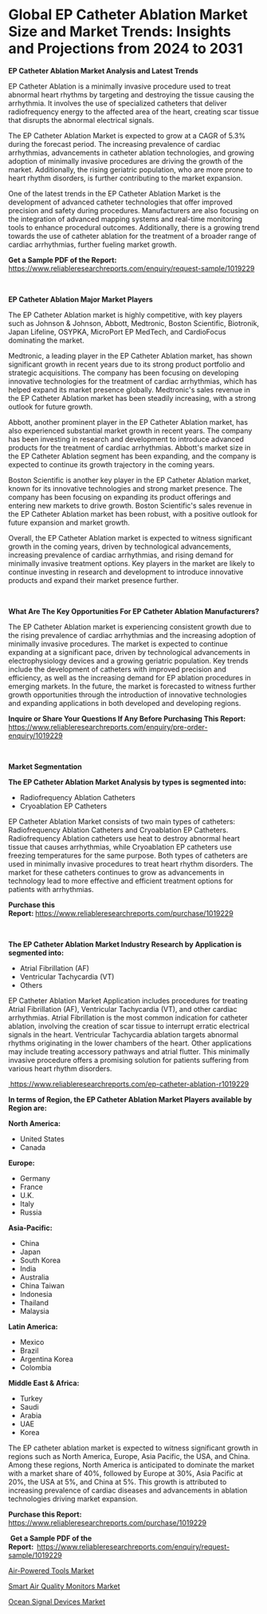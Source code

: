 <p><h1>Global EP Catheter Ablation Market Size and Market Trends: Insights and Projections from 2024 to 2031</h1></p><p><strong>EP Catheter Ablation Market Analysis and Latest Trends</strong></p>
<p><p>EP Catheter Ablation is a minimally invasive procedure used to treat abnormal heart rhythms by targeting and destroying the tissue causing the arrhythmia. It involves the use of specialized catheters that deliver radiofrequency energy to the affected area of the heart, creating scar tissue that disrupts the abnormal electrical signals.</p><p>The EP Catheter Ablation Market is expected to grow at a CAGR of 5.3% during the forecast period. The increasing prevalence of cardiac arrhythmias, advancements in catheter ablation technologies, and growing adoption of minimally invasive procedures are driving the growth of the market. Additionally, the rising geriatric population, who are more prone to heart rhythm disorders, is further contributing to the market expansion.</p><p>One of the latest trends in the EP Catheter Ablation Market is the development of advanced catheter technologies that offer improved precision and safety during procedures. Manufacturers are also focusing on the integration of advanced mapping systems and real-time monitoring tools to enhance procedural outcomes. Additionally, there is a growing trend towards the use of catheter ablation for the treatment of a broader range of cardiac arrhythmias, further fueling market growth.</p></p>
<p><strong>Get a Sample PDF of the Report:&nbsp;</strong> <a href="https://www.reliableresearchreports.com/enquiry/request-sample/1019229">https://www.reliableresearchreports.com/enquiry/request-sample/1019229</a></p>
<p>&nbsp;</p>
<p><strong>EP Catheter Ablation Major Market Players</strong></p>
<p><p>The EP Catheter Ablation market is highly competitive, with key players such as Johnson & Johnson, Abbott, Medtronic, Boston Scientific, Biotronik, Japan Lifeline, OSYPKA, MicroPort EP MedTech, and CardioFocus dominating the market.</p><p>Medtronic, a leading player in the EP Catheter Ablation market, has shown significant growth in recent years due to its strong product portfolio and strategic acquisitions. The company has been focusing on developing innovative technologies for the treatment of cardiac arrhythmias, which has helped expand its market presence globally. Medtronic's sales revenue in the EP Catheter Ablation market has been steadily increasing, with a strong outlook for future growth.</p><p>Abbott, another prominent player in the EP Catheter Ablation market, has also experienced substantial market growth in recent years. The company has been investing in research and development to introduce advanced products for the treatment of cardiac arrhythmias. Abbott's market size in the EP Catheter Ablation segment has been expanding, and the company is expected to continue its growth trajectory in the coming years.</p><p>Boston Scientific is another key player in the EP Catheter Ablation market, known for its innovative technologies and strong market presence. The company has been focusing on expanding its product offerings and entering new markets to drive growth. Boston Scientific's sales revenue in the EP Catheter Ablation market has been robust, with a positive outlook for future expansion and market growth.</p><p>Overall, the EP Catheter Ablation market is expected to witness significant growth in the coming years, driven by technological advancements, increasing prevalence of cardiac arrhythmias, and rising demand for minimally invasive treatment options. Key players in the market are likely to continue investing in research and development to introduce innovative products and expand their market presence further.</p></p>
<p>&nbsp;</p>
<p><strong>What Are The Key Opportunities For EP Catheter Ablation Manufacturers?</strong></p>
<p><p>The EP Catheter Ablation market is experiencing consistent growth due to the rising prevalence of cardiac arrhythmias and the increasing adoption of minimally invasive procedures. The market is expected to continue expanding at a significant pace, driven by technological advancements in electrophysiology devices and a growing geriatric population. Key trends include the development of catheters with improved precision and efficiency, as well as the increasing demand for EP ablation procedures in emerging markets. In the future, the market is forecasted to witness further growth opportunities through the introduction of innovative technologies and expanding applications in both developed and developing regions.</p></p>
<p><strong>Inquire or Share Your Questions If Any Before Purchasing This Report:</strong> <a href="https://www.reliableresearchreports.com/enquiry/pre-order-enquiry/1019229">https://www.reliableresearchreports.com/enquiry/pre-order-enquiry/1019229</a></p>
<p>&nbsp;</p>
<p><strong>Market Segmentation</strong></p>
<p><strong>The EP Catheter Ablation Market Analysis by types is segmented into:</strong></p>
<p><ul><li>Radiofrequency Ablation Catheters</li><li>Cryoablation EP Catheters</li></ul></p>
<p><p>EP Catheter Ablation Market consists of two main types of catheters: Radiofrequency Ablation Catheters and Cryoablation EP Catheters. Radiofrequency Ablation catheters use heat to destroy abnormal heart tissue that causes arrhythmias, while Cryoablation EP catheters use freezing temperatures for the same purpose. Both types of catheters are used in minimally invasive procedures to treat heart rhythm disorders. The market for these catheters continues to grow as advancements in technology lead to more effective and efficient treatment options for patients with arrhythmias.</p></p>
<p><strong>Purchase this Report:&nbsp;</strong><a href="https://www.reliableresearchreports.com/purchase/1019229">https://www.reliableresearchreports.com/purchase/1019229</a></p>
<p>&nbsp;</p>
<p><strong>The EP Catheter Ablation Market Industry Research by Application is segmented into:</strong></p>
<p><ul><li>Atrial Fibrillation (AF)</li><li>Ventricular Tachycardia (VT)</li><li>Others</li></ul></p>
<p><p>EP Catheter Ablation Market Application includes procedures for treating Atrial Fibrillation (AF), Ventricular Tachycardia (VT), and other cardiac arrhythmias. Atrial Fibrillation is the most common indication for catheter ablation, involving the creation of scar tissue to interrupt erratic electrical signals in the heart. Ventricular Tachycardia ablation targets abnormal rhythms originating in the lower chambers of the heart. Other applications may include treating accessory pathways and atrial flutter. This minimally invasive procedure offers a promising solution for patients suffering from various heart rhythm disorders.</p></p>
<p><a href="https://www.reliableresearchreports.com/ep-catheter-ablation-r1019229">&nbsp;https://www.reliableresearchreports.com/ep-catheter-ablation-r1019229</a></p>
<p><strong>In terms of Region, the EP Catheter Ablation Market Players available by Region are:</strong></p>
<p>
    <p> <strong> North America: </strong>
        <ul>
            <li>United States</li>
            <li>Canada</li>
        </ul>
        </p> 
    <p> <strong> Europe: </strong>
        <ul>
            <li>Germany</li>
            <li>France</li>
            <li>U.K.</li>
            <li>Italy</li>
            <li>Russia</li>
        </ul>
        </p> 
    <p> <strong> Asia-Pacific: </strong>
        <ul>
            <li>China</li>
            <li>Japan</li>
            <li>South Korea</li>
            <li>India</li>
            <li>Australia</li>
            <li>China Taiwan</li>
            <li>Indonesia</li>
            <li>Thailand</li>
            <li>Malaysia</li>
        </ul>
        </p> 
    <p> <strong> Latin America: </strong>
        <ul>
            <li>Mexico</li>
            <li>Brazil</li>
            <li>Argentina Korea</li>
            <li>Colombia</li>
        </ul>
        </p> 
    <p> <strong> Middle East & Africa: </strong>
        <ul>
            <li>Turkey</li>
            <li>Saudi</li>
            <li>Arabia</li>
            <li>UAE</li>
            <li>Korea</li>
        </ul>
    </p>
    </p>
<p><p>The EP catheter ablation market is expected to witness significant growth in regions such as North America, Europe, Asia Pacific, the USA, and China. Among these regions, North America is anticipated to dominate the market with a market share of 40%, followed by Europe at 30%, Asia Pacific at 20%, the USA at 5%, and China at 5%. This growth is attributed to increasing prevalence of cardiac diseases and advancements in ablation technologies driving market expansion.</p></p>
<p><strong>Purchase this Report: </strong><a href="https://www.reliableresearchreports.com/purchase/1019229">https://www.reliableresearchreports.com/purchase/1019229</a></p>
<p>&nbsp;<strong>Get a Sample PDF of the Report:&nbsp;&nbsp;</strong><a href="https://www.reliableresearchreports.com/enquiry/request-sample/1019229">https://www.reliableresearchreports.com/enquiry/request-sample/1019229</a></p>
<p><strong></strong></p>
<p><p><a href="https://github.com/Hunterico88/Market-Research-Report-List-1/blob/main/air-powered-tools-market.md">Air-Powered Tools Market</a></p><p><a href="https://github.com/nhteumcc68/Market-Research-Report-List-1/blob/main/smart-air-quality-monitors-market.md">Smart Air Quality Monitors Market</a></p><p><a href="https://github.com/zolotuy145/Market-Research-Report-List-1/blob/main/ocean-signal-devices-market.md">Ocean Signal Devices Market</a></p></p>
